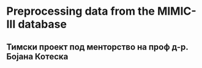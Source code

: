 # Preprocessing data from the MIMIC-III database
## Тимски проект под менторство на проф д-р. Бојана Котеска

